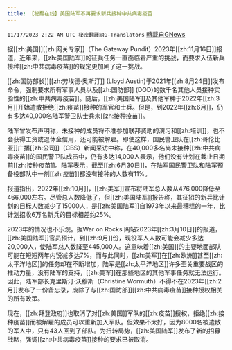 ```yaml
---
title: 【秘翻在线】美国陆军不再要求新兵接种中共病毒疫苗
---
```

`11/17/2023 2:22 AM UTC 秘密翻譯組G-Translators` [轉載自GNews](https://gnews.org/articles/1985933)

据[[zh:美国]][[zh:网关专家]]（The Gateway Pundit）2023年[[zh:11月16日]]报道，近年来，[[zh:美国陆军]]的征兵任务一直面临着严重的挑战，而要求入伍新兵接种[[zh:中共病毒疫苗]]的规定更加剧了这一挑战。

[[zh:国防部长]][[zh:劳埃德·奥斯汀]] (Lloyd Austin)于2021年[[zh:8月24日]]发布命令，强制要求所有军事人员以及[[zh:国防部]] (DOD)的数千名其他人员接种实验性的[[zh:中共病毒疫苗]]。随后，[[zh:美国陆军]]及其他军种于2022年[[zh:3月]]开始遣散拒绝[[zh:疫苗]]接种的军官和士兵。但是，到2022年[[zh:6月]]，仍有多达40,000名陆军警卫队士兵未[[zh:接种疫苗]]。

陆军曾发布声明称，未接种的成员将不准参加联邦资助的演习和[[zh:培训]]，也不会获得工资或退休金信用，还可能被解雇。即使这样，国民警卫队在[[zh:哥伦比亚]]广播[[zh:公司]]（CBS）新闻采访中称，在40,000多名尚未接种[[zh:中共病毒疫苗]]的国民警卫队成员中，仍有多达14,000人表示，他们没有计划在截止日期前[[zh:接种疫苗]]。陆军表示，截至[[zh:6月30日]]，在陆军国民警卫队和陆军预备役部队中一剂[[zh:疫苗]]都没有接种的人数有11%。

报道指出，2022年[[zh:10月]]，[[zh:美军]]宣布将陆军总人数从476,000降低至466,000左右。尽管总人数降低了，但[[zh:美国陆军]]报告称，其征招的新兵比计划的目标人数减少了15000人，是[[zh:美国陆军]]自1973年以来最糟糕的一年，比计划招收6万名新兵的目标相差约25%。

2023年的情况也不乐观。据War on Rocks 网站2023年[[zh:3月10日]]的报道，[[zh:美国陆军]]官员预计，到[[zh:9月]]份，现役军人人数可能会减少多达 20,000人，使陆军总人数降至445,000人。这意味着[[zh:美国]]的主要地面部队可能在短短两年内锐减多达7%，而与此同时，[[zh:美军]]在[[zh:欧洲]]甚至[[zh:太平洋地区]]的任务却在不断增加，陆军是[[zh:太平洋地区]]许多至关重要战区的推动力量，没有陆军的支持，[[zh:美军]]在那些地区的其他军事任务就无法运行。因此，陆军部长克里斯汀·沃穆斯（Christine Wormuth）不得不在2023年[[zh:2月]]发布了一份备忘录，废除了与[[zh:国防部]][[zh:中共病毒疫苗]]接种授权相关的所有政策。

现在，[[zh:拜登政府]]也取消了对[[zh:美国]]军队的[[zh:疫苗]]授权，拒绝[[zh:接种疫苗]]而被解雇的成员可以重新加入军队。但效果不太好，因为8000名被遣散的军人中，只有43人回到了部队。为扭转局势，[[zh:美国陆军]]发布了新的招募战略，强调[[zh:中共病毒疫苗]]接种的要求已被取消。
